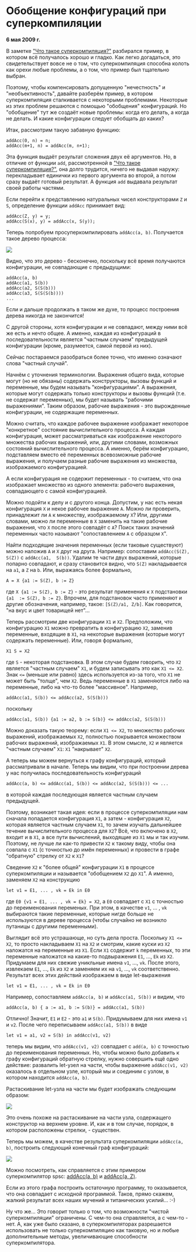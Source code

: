 # Обобщение конфигураций при суперкомпиляции

**6 мая 2009 г.**

В заметке ["Что такое суперкомпиляция?"][wiscp] разбирался пример,
в котором всё получалось хорошо и гладко. Как легко
догадаться, это свидетельствует вовсе не о том, что суперкомпиляция
способна колоть как орехи любые проблемы, а о том, что пример был
тщательно выбран.

Поэтому, чтобы компенсировать допущенную "нечестность" и
"необъективность", давайте разберём пример, в котором суперкомпиляция
сталкивается с некоторыми проблемами. Некоторые из этих проблем решаются
с помощью "обобщения" конфигураций. Но "обобщение" тут же создаёт новые
проблемы: когда его делать, а когда не делать. И какие конфигурации
следует обобщать до каких?

Итак, рассмотрим такую забавную функцию:

    addAcc(0, n) = n;
    addAcc(m+1, n) = addAcc(m, n+1);

Эта функция выдаёт результат сложения двух её аргументов. Но, в отличие
от функции `add`, рассмотренной в ["Что такое суперкомпиляция?"][wiscp],
она долго трудится, ничего не выдавая наружу: перекладывает единички из
первого аргумента во второй, а потом сразу выдаёт готовый результат. А
функция `add` выдавала результат своей работы частями.

Если перейти к представлению натуральных чисел конструкторами `Z` и `S`, 
определение функции `addAcc` принимает вид:

    addAcc(Z, y) = y;
    addAcc(S(x), y) = addAcc(x, S(y));

Теперь попробуем просуперкомпилировать `addAcc(a, b)`. Получается такое
дерево процесса:

![](images/gener1.svg)

Видно, что это дерево - бесконечно, поскольку всё время получаются
конфигурации, не совпадающие с предыдущими:

    addAcc(a, b)
    addAcc(a1, S(b))
    addAcc(a2, S(S(b)))
    addAcc(a3, S(S(S(b))))
    ...

Если и дальше продолжать в таком же духе, то процесс построения дерева
никогда не закончится!

С другой стороны, хотя конфигурации и не совпадают, между ними всё же
есть и нечто общее. А именно, каждая из конфигураций в
последовательности является "частным случаем" предыдущей конфигурации
(кроме, разумеется, самой первой из них).

Сейчас постараемся разобраться более точно, что именно означают слова
"частный случай".

Начнём с уточнения терминологии. Выражения общего вида, которые могут
(но не обязаны) содержать конструкторы, вызовы функций и переменные, мы
будем называть "конфигурациями". А выражения, которые могут содержать
только конструкторы и вызовы функций (т.е. не содержат переменных), мы
будет называть "рабочими выражениями". Таким образом, рабочие выражения - это 
вырожденные конфигурации, не содержащие переменных.

Можно считать, что каждое рабочее выражение изображает некоторое
"конкретное" состояние вычислительного процесса. А каждая конфигурация,
может рассматриваться как изображение некоторого множества рабочих
выражений, или, другими словами, возможных состояний вычислительного
процесса. А именно, берём конфигурацию, подставляем вместо её переменных
всевозможные рабочие выражения, и получаем разные рабочие выражения из
множества, изображаемого конфигурацией.

А если конфигурация не содержит переменных - то считаем, что она
изображает множество из одного элемента: рабочего выражения,
совпадающего с самой конфигурацией.

Можно подойти к делу и с другого конца. Допустим, у нас есть некая конфигурация 
`X` и некое рабочее выражение `A`. Можно ли проверить, принадлежит ли `A` к 
множеству, изображаемому `X`? Или, другими словами, можно ли переменные в `X` 
заменить на такие рабочие выражения, что `X` после этого совпадёт с `A`? Поиск 
таких значений переменных часто называют "сопоставлением `A` с образцом `X`".

Найти подходящие значения переменных (если таковые существуют) можно наложив `A` 
и `X` друг на друга. Например: сопоставим `addAcc(S(Z), S(Z))` с `addAcc(a1, 
S(b))`. Удалим те части двух выражений, которые попарно совпадают, и сразу 
становится видно, что `S(Z)` накладывается на `a1`, а `Z` на `b`. Или, выражаясь 
более формально,

    A = X {a1 := S(Z), b := Z}

где `X {a1 := S(Z), b := Z}` - это результат применения к `X` подстановки `{a1 
:= S(Z), b := Z}`. Впрочем, для подстановок часто применяют и другие 
обозначения, например, такое: `[S(Z)/a1, Z/b]`. Как
говорится, "на вкус и цвет товарищей нет"...

Теперь рассмотрим две конфигурации `X1` и `X2`. Предположим, что конфигурацию 
`X1` можно превратить в конфигурацию `X2`, заменив переменные, входящие в `X1`, 
на некоторые выражения (которые могут содержать переменные). Или, говоря 
формально,

    X1 S = X2

где `S` - некоторая подстановка. В этом случае будем говорить, что `X2` является 
"частным случаем" `X1`, и будем записывать это как `X1 <= X2`. Знак `<=` (меньше 
или равно) здесь используется из-за того, что `X1` не может быть "толще", чем 
`X2`. Ведь переменные в `X1` заменяются либо на переменные, либо на что-то более 
"массивное". Например,

    addAcc(a1, S(b)) <= addAcc(a2, S(S(b)))

поскольку

    addAcc(a1, S(b)) {a1 := a2, b := S(b)} <= addAcc(a2, S(S(b)))

Можно доказать такую теорему: если `X1 <= X2`, то множество рабочих выражений, 
изображаемых `X2`, полностью покрывается множеством рабочих выражений, 
изображаемых `X1`. В этом смысле, `X2` и является "частным случаем" `X1`: `X1` 
"накрывает" `X2`.

А теперь мы можем вернуться к графу конфигураций, который рассматривали
в начале. Теперь мы видим, что при построении дерева у нас получилась
последовательность конфигураций

    addAcc(a, b) <= addAcc(a1, S(b)) <= addAcc(a2, S(S(b))) <= ...

в которой каждая последующая является частным случаем предыдущей.

Поэтому, возникает такая идея: если в процессе суперкомпиляции нам сначала 
попадается конфигурация `X1`, а затем - конфигурация `X2`, которая является 
частным случаем `X1`, то зачем изучать дальнейшее течение вычислительного 
процесса для `X2`? Всё, что включено в `X2`, входит и в `X1`, а все пути 
вычислений, выходящие из `X1` мы и так изучим. Поэтому, не лучше ли как-то 
привести `X2` к такому виду, чтобы она совпала с `X1` (c точностью до имён 
переменных) и провести в графе "обратную" стрелку от `X2` к `X1`?

Сведение `X2` к "более общей" конфигурации `X1` в процессе суперкомпиляции и 
называется "обобщением `X2` до `X1`". А именно, заменяем `X2` на конструкцию

    let v1 = E1, ... , vk = Ek in E0

где `E0 {v1 = E1, ... , vk = Ek} = X2`, а `E0` совпадает с `X1` с точностью до 
переименования переменых. При этом, в качестве `v1`, ... , `vk` выбираются такие 
переменные, которые нигде больше не используются в дереве процесса (чтобы 
случайно не возникло путаницы с другими переменными).

Выглядит всё это устрашающе, но суть дела проста. Поскольку `X1 <= X2`, то 
просто накладываем `X1` на `X2` и смотрим, какие куски из `X2` наложатся на 
переменные из `X1`. Если `X1` содержит `k` переменных, то эти переменные 
наложатся на какие-то подвыражения `E1`, ..., `Ek` из `X2`. Придумаем для них 
свежие уникльные имена `v1`, ..., `vk`. После этого, извлекаем `E1`, ..., `Ek` 
из `X2` и заменяем их на `v1`, ..., `vk` соответственно. Результат всех этих 
действий изображаем в виде let-выражения

    let v1 = E1, ... , vk = Ek in E0

Например, сопоставляем `addAcc(a, b)` и `addAcc(a1, S(b))` и видим, что

    addAcc(a, b) { a := a1, b := S(b)} = addAcc(a1, S(b))

Отлично! Значит, `E1` и `E2` - это `a1` и `S(b)`. Придумываем для них имена `v1` 
и `v2`. После чего переписываем `addAcc(a1, S(b))` в виде

    let v1 = a1, v2 = S(b) in addAcc(v1, v2)

теперь мы видим, что `addAcc(v1, v2)` совпадает с `add(a, b)` с точностью до 
переименования переменных. Но, чтобы можно было добавить к графу конфигураций 
обратную стрелку, нужно совершить ещё одно действие: развалить let-узел на 
части, чтобы выражение `addAcc(v1, v2)` оказалось в отдельном узле, который мы и 
соединим с узлом, в котором находится `addAcc(a, b)`.

Растаскивание let-узла на части мы будет изображать следующим образом:

![](images/gener2.svg)

Это очень похоже на растаскивание на части узла, содержащего конструктор
на верхнем уровне. И, как и в том случае, порядок, в котором расположены
стрелки, - существен.

Теперь мы можем, в качестве результата суперкомпиляции `addAcc(a, b)`, построить 
следующий конечный граф конфигураций:

![](images/gener3.svg)

Можно посмотреть, как справляется с этим примером суперкомпилятор spsc:
[addAcc(a, b)][] и [addAcc(a, Z)][].

Если из этого графа построить остаточную программу, то оказывается, что
она совпадает с исходной программой. Таков, прямо скажем, жалкий
результат всех наших мучений и титанических усилий... :-)

Ну что же... Это говорит только о том, что возможности "чистой
суперкомпиляции" ограничены. С чем-то она справляется, а с чем-то - нет.
А, как уже было сказано, в суперкомпиляторах разрешается использовать не
только суперкомпиляцию как таковую, но и любые дополнительные методы,
увеличивающие способности суперкомпилятора.

[wiscp]: 01-what-is-scp.md

[addAcc(a, b)]: http://spsc.appspot.com/view?key=agpzfnNwc2MtaHJkcjQLEgZBdXRob3IiGnNlcmdlaS5yb21hbmVua29AZ21haWwuY29tDAsSB1Byb2dyYW0YgRkM

[addAcc(a, Z)]: http://spsc.appspot.com/view?key=agpzfnNwc2MtaHJkcjQLEgZBdXRob3IiGnNlcmdlaS5yb21hbmVua29AZ21haWwuY29tDAsSB1Byb2dyYW0YmxEM
